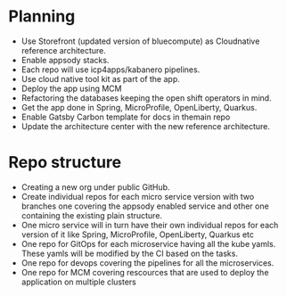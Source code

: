 # Planning

- Use Storefront (updated version of bluecompute) as Cloudnative reference architecture.
- Enable appsody stacks.
- Each repo will use icp4apps/kabanero pipelines.
- Use cloud native tool kit as part of the app.
- Deploy the app using MCM
- Refactoring the databases keeping the open shift operators in mind.
- Get the app done in Spring, MicroProfile, OpenLiberty, Quarkus.
- Enable Gatsby Carbon template for docs in themain repo
- Update the architecture center with the new reference architecture.

# Repo structure

- Creating a new org under public GitHub.
- Create individual repos for each micro service version with two branches one covering the appsody enabled service and other one containing the existing plain structure.
- One micro service will in turn have their own individual repos for each version of it like Spring, MicroProfile, OpenLiberty, Quarkus etc
- One repo for GitOps for each microservice having all the kube yamls. These yamls will be modified by the CI based on the tasks.
- One repo for devops covering the pipelines for all the microservices.
- One repo for MCM covering rescources that are used to deploy the application on multiple clusters

